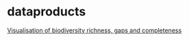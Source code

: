 # dataproducts

[Visualisation of biodiversity richness, gaps and completeness](https://github.com/iobis/dataproducts/tree/master/completeness)
